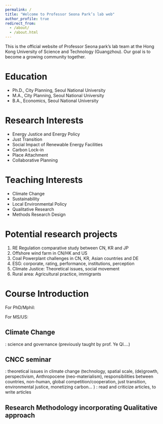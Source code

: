 ```yaml
---
permalink: /
title: "Welcome to Professor Seona Park’s lab web"
author_profile: true
redirect_from: 
  - /about/
  - /about.html
---
```


This is the official website of Professor Seona park’s lab team at the Hong Kong University of Science and Technology (Guangzhou).
Our goal is to become a growing community together.

Education
======
- Ph.D., City Planning, Seoul National University
- M.A., City Planning, Seoul National University
- B.A., Economics, Seoul National University

Research Interests
======
- Energy Justice and Energy Policy
- Just Transition
- Social Impact of Renewable Energy Facilities
- Carbon Lock-in
- Place Attachment
- Collaborative Planning

Teaching Interests
======
- Climate Change
- Sustainability
- Local Environmental Policy
- Qualitative Research 
- Methods Research Design

Potential research projects
======
1. RE Regulation comparative study between CN, KR and JP
2. Offshore wind farm in CN/HK and US
3. Coal Powerplant challenges in CN, KR, Asian countries and DE
4. ESG: corporate, rating, performance, institutions, perception
5. Climate Justice: Theoretical issues, social movement
6. Rural area: Agricultural practice, immigrants

Course Introduction
======
For PhD/Mphil:

For MS/US:

Climate Change
------
: science and governance (previously taught by prof. Ye QI….)

CNCC seminar
------

: theoretical issues in climate change (technology, spatial scale, (de)growth, perspectivism, Anthropocene (neo-materialism), responsibilities between countries, non-human, global competition/cooperation, just transition, environmental justice, monetizing carbon… )
: read and criticize articles, to write articles

Research Methodology incorporating Qualitative approach
------







